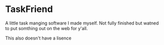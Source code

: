 # TaskFriend
A little task manging software I made myself. Not fully finished but watned to put somthing out on the web for y'all.

This also doesn't have a lisence
